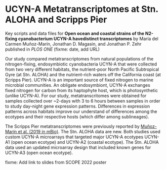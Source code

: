 # UCYN-A Metatranscriptomes at Stn. ALOHA and Scripps Pier

Key scripts and data files for
**Open ocean and coastal strains of the N2-fixing cyanobacterium UCYN-A havedistinct transcriptomes**
by María del Carmen Muñoz-Marín, Jonathan D. Magasin, and Jonathan P. Zehr
published in _PLOS ONE_ (fixme: date, add URL)

Our study compared metatranscriptomes from natural populations of the nitrogen-fixing, endosymbiotic cyanobacteria UCYN-A that were collected from two very different habitats, the nutrient-poor North Pacific Subtropical Gyre (at Stn. ALOHA) and the nutrient-rich waters off the California coast (at Scripps Pier).  UCYN-A is an important source of fixed nitrogen to marine microbial communities.  An obligate endosymbiont, UCYN-A exchanges fixed nitrogen for carbon from its haptophyte host, which is photosynthetic (unlike UCYN-A).  For our study, metatranscritomes were obtained for samples collected over ~2-days with 3 to 6 hours between samples in order to study day-night gene expression patterns.  Differences in expression patterns across habitats improve our understand of differences among the ecotypes and their respective hosts (which differ among sublineages).

The Scripps Pier metatranscriptomes were previously reported by [Muñoz-Marín et al. (2019 in mBio)](https://journals.asm.org/doi/10.1128/mBio.02495-18).  The Stn. ALOHA data are new.  Both studies used custom UCYN-A microarrays that targeted major UCYN-A ecotypes UCYN-A1 (open ocean ecotype) and UCYN-A2 (coastal ecotype).  The Stn. ALOHA data used an updated microarray design that included known genes for UCYN-A3 (open ocean ecotype).

fixme: Add link to slides from SCOPE 2022 poster
